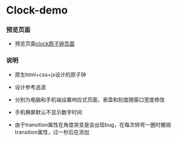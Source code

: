 # Clock-demo

### 预览页面

- 预览页面[clock原子钟页面](https://tinyfatboy.github.io/Clock-demo/index.html)

### 说明

- 原生html+css+js设计的原子钟

- 设计参考追波

- 分别为电脑和手机端设置响应式页面，表盘和刻度随窗口宽度修改

- 手机横屏默认不显示数字时间

- 由于transition属性在角度突变是会出现bug，在每次转弯一圈时撤销transition属性，过一秒后在添加